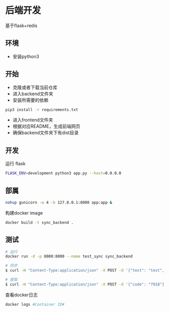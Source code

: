 # 后端开发

基于flask+redis

## 环境


- 安装python3


## 开始

 - 克隆或者下载当前仓库
 - 进入backend文件夹
 - 安装所需要的依赖

``` bash
pip3 install -r requirements.txt
```
- 进入frontend文件夹
- 根据对应README，生成前端网页
- 确保backend文件夹下有dist目录

## 开发

运行 flask
``` bash
FLASK_ENV=development python3 app.py --host=0.0.0.0
```

## 部属

``` bash
nohup gunicorn -w 4 -b 127.0.0.1:8000 app:app &
```
构建docker image
``` bash
docker build -t sync_backend .
```

## 测试

``` bash
# 运行
docker run -d -p 8000:8000 --name test_sync sync_backend

# 同步
$ curl -H "Content-Type:application/json" -X POST -d '{"text": "test", "once": true}' http://127.0.0.1:8000/submit

# 提取
$ curl -H "Content-Type:application/json" -X POST -d '{"code": "7918"}' http://127.0.0.1:8000/extract
```

查看docker日志
``` bash
docker logs #Container ID#
```